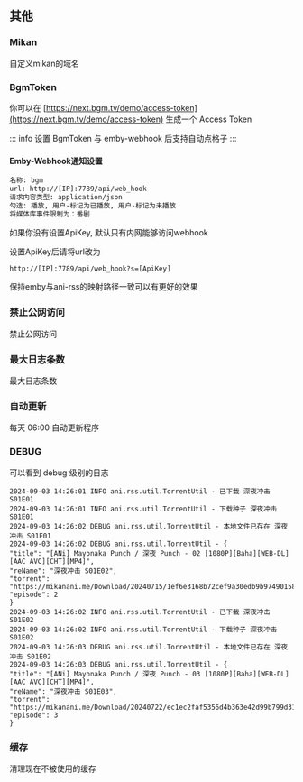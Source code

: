 ## 其他

### Mikan

自定义mikan的域名

### BgmToken

你可以在 [https://next.bgm.tv/demo/access-token](https://next.bgm.tv/demo/access-token)
生成一个 Access Token

::: info
设置 BgmToken 与 emby-webhook 后支持自动点格子
:::

#### Emby-Webhook通知设置

```md
名称: bgm
url: http://[IP]:7789/api/web_hook
请求内容类型: application/json
勾选: 播放, 用户-标记为已播放, 用户-标记为未播放
将媒体库事件限制为：番剧
```

如果你没有设置ApiKey, 默认只有内网能够访问webhook

设置ApiKey后请将url改为

```md
http://[IP]:7789/api/web_hook?s=[ApiKey]
```

保持emby与ani-rss的映射路径一致可以有更好的效果

### 禁止公网访问

禁止公网访问

### 最大日志条数

最大日志条数

### 自动更新

每天 06:00 自动更新程序

### DEBUG

可以看到 debug 级别的日志

```log
2024-09-03 14:26:01 INFO ani.rss.util.TorrentUtil - 已下载 深夜冲击 S01E01
2024-09-03 14:26:01 INFO ani.rss.util.TorrentUtil - 下载种子 深夜冲击 S01E01
2024-09-03 14:26:02 DEBUG ani.rss.util.TorrentUtil - 本地文件已存在 深夜冲击 S01E01
2024-09-03 14:26:02 DEBUG ani.rss.util.TorrentUtil - {
"title": "[ANi] Mayonaka Punch / 深夜 Punch - 02 [1080P][Baha][WEB-DL][AAC AVC][CHT][MP4]",
"reName": "深夜冲击 S01E02",
"torrent": "https://mikanani.me/Download/20240715/1ef6e3168b72cef9a30edb9b97490158629ba7d0.torrent",
"episode": 2
}
2024-09-03 14:26:02 INFO ani.rss.util.TorrentUtil - 已下载 深夜冲击 S01E02
2024-09-03 14:26:02 INFO ani.rss.util.TorrentUtil - 下载种子 深夜冲击 S01E02
2024-09-03 14:26:03 DEBUG ani.rss.util.TorrentUtil - 本地文件已存在 深夜冲击 S01E02
2024-09-03 14:26:03 DEBUG ani.rss.util.TorrentUtil - {
"title": "[ANi] Mayonaka Punch / 深夜 Punch - 03 [1080P][Baha][WEB-DL][AAC AVC][CHT][MP4]",
"reName": "深夜冲击 S01E03",
"torrent": "https://mikanani.me/Download/20240722/ec1ec2faf5356d4b363e42d99b799d31450bc34d.torrent",
"episode": 3
}
```

### 缓存

清理现在不被使用的缓存
